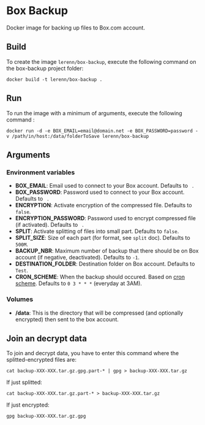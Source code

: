 # Box Backup
Docker image for backing up files to Box.com account.

## Build

To create the image `lerenn/box-backup`, execute the following command on the box-backup project folder:

    docker build -t lerenn/box-backup .

## Run

To run the image with a minimum of arguments, execute the following command :

    docker run -d -e BOX_EMAIL=email@domain.net -e BOX_PASSWORD=password -v /path/in/host:/data/folderToSave lerenn/box-backup

## Arguments

### Environment variables

* **BOX_EMAIL**: Email used to connect to your Box account. Defaults to ` `.
* **BOX_PASSWORD**: Password used to connect to your Box account. Defaults to ` `.
* **ENCRYPTION**: Activate encryption of the compressed file. Defaults to `false`.
* **ENCRYPTION_PASSWORD**: Password used to encrypt compressed file (if activated). Defaults to ` `.
* **SPLIT**: Activate splitting of files into small part. Defaults to `false`.
* **SPLIT_SIZE**: Size of each part (for format, see `split` doc). Defaults to `500M`.
* **BACKUP_NBR**: Maximum number of backup that there should be on Box account (if negative, deactivated). Defaults to `-1`.
* **DESTINATION_FOLDER**: Destination folder on Box account. Defaults to `Test`.
* **CRON_SCHEME**: When the backup should occured. Based on [cron scheme](https://en.wikipedia.org/wiki/Cron). Defaults to `0 3 * * *` (everyday at 3AM).

### Volumes

* **/data**: This is the directory that will be compressed (and optionally encrypted) then sent to the box account.

## Join an decrypt data

To join and decrypt data, you have to enter this command where the splitted-encrypted files are:

    cat backup-XXX-XXX.tar.gz.gpg.part-* | gpg > backup-XXX-XXX.tar.gz

If just splitted:

    cat backup-XXX-XXX.tar.gz.part-* > backup-XXX-XXX.tar.gz

If just encrypted:

    gpg backup-XXX-XXX.tar.gz.gpg
